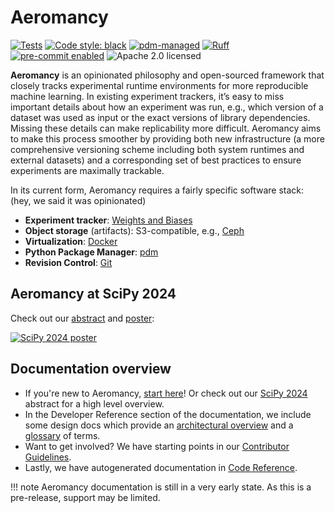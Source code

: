# Aeromancy

[![Tests](https://github.com/quant-aq/aeromancy/actions/workflows/ci.yml/badge.svg)](https://github.com/quant-aq/aeromancy/actions/workflows/ci.yml)
[![Code style: black](https://img.shields.io/badge/code%20style-black-000000.svg)](https://github.com/psf/black)
[![pdm-managed](https://img.shields.io/badge/pdm-managed-blueviolet)](https://pdm.fming.dev)
[![Ruff](https://img.shields.io/endpoint?url=https://raw.githubusercontent.com/astral-sh/ruff/main/assets/badge/v2.json)](https://github.com/astral-sh/ruff)
[![pre-commit enabled](https://img.shields.io/badge/pre--commit-enabled-brightgreen?logo=pre-commit&logoColor=white)](https://pre-commit.com/)
![Apache 2.0 licensed](https://img.shields.io/github/license/quant-aq/aeromancy)

**Aeromancy** is an opinionated philosophy and open-sourced framework that
closely tracks experimental runtime environments for more reproducible machine
learning. In existing experiment trackers, it’s easy to miss important details
about how an experiment was run, e.g., which version of a dataset was used as
input or the exact versions of library dependencies. Missing these details can
make replicability more difficult. Aeromancy aims to make this process smoother
by providing both new infrastructure (a more comprehensive versioning scheme
including both system runtimes and external datasets) and a corresponding set of
best practices to ensure experiments are maximally trackable.

In its current form, Aeromancy requires a fairly specific software stack: (hey,
we said it was opinionated)

- **Experiment tracker**: [Weights and Biases](https://wandb.ai)
- **Object storage** (artifacts): S3-compatible, e.g.,
  [Ceph](https://github.com/ceph/ceph)
- **Virtualization**: [Docker](https://www.docker.com/)
- **Python Package Manager**: [pdm](https://pdm.fming.dev)
- **Revision Control**: [Git](https://git-scm.com/)

## Aeromancy at SciPy 2024

Check out our [abstract](scipy_abstract.md) and [poster](https://raw.githubusercontent.com/quant-aq/aeromancy/main/docs/docs/Aeromancy_SciPy_2024_poster.pdf):

[![SciPy 2024 poster](https://raw.githubusercontent.com/quant-aq/aeromancy/main/docs/docs/Aeromancy_SciPy_2024_poster_thumb.png)](https://raw.githubusercontent.com/quant-aq/aeromancy/main/docs/docs/Aeromancy_SciPy_2024_poster.pdf)

## Documentation overview

- If you're new to Aeromancy, [start here](quick_start.md)! Or check out our
  [SciPy 2024](scipy_abstract.md) abstract for a high level overview.
- In the Developer Reference section of the documentation, we include some
  design docs which provide an [architectural overview](scaffolding.md) and a
  [glossary](tasks.md) of terms.
- Want to get involved? We have starting points in our [Contributor
  Guidelines](docs/docs/contributing.md).
- Lastly, we have autogenerated documentation in [Code
  Reference](reference/aeromancy/index.md).

!!! note
    Aeromancy documentation is still in a very early state. As this is a
    pre-release, support may be limited.
